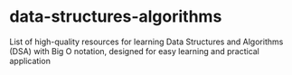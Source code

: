 # data-structures-algorithms
List of high-quality resources for learning Data Structures and Algorithms (DSA) with Big O notation, designed for easy learning and practical application
